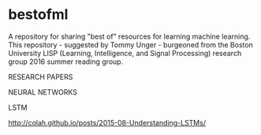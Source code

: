 # bestofml
A repository for sharing "best of" resources for learning machine learning. This repository - suggested by Tommy Unger - burgeoned from the Boston University LISP (Learning, Intelligence, and Signal Processing) research group 2016 summer reading group.

RESEARCH PAPERS

NEURAL NETWORKS

LSTM

http://colah.github.io/posts/2015-08-Understanding-LSTMs/
